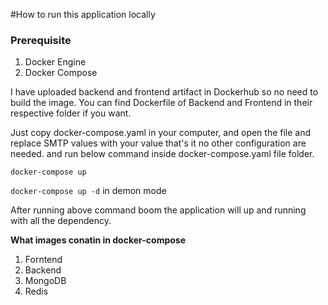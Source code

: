 #How to run this application locally

### Prerequisite
1. Docker Engine
2. Docker Compose

I have uploaded backend and frontend artifact in Dockerhub so no need to build the image.
You can find Dockerfile of Backend and Frontend in their respective folder if you want.


Just copy docker-compose.yaml in your computer, and open the file and replace SMTP values with your value that's it no other configuration are needed. and run below command inside docker-compose.yaml file folder.

`docker-compose up`

`docker-compose up -d` in demon mode

After running above command boom the application will up and running with all the dependency.

**What images conatin in docker-compose**
1. Forntend
2. Backend
3. MongoDB
4. Redis